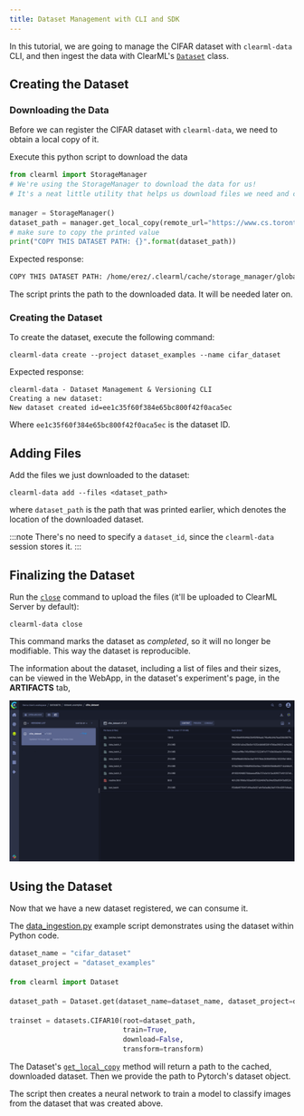 ```yaml
---
title: Dataset Management with CLI and SDK
---
```


In this tutorial, we are going to manage the CIFAR dataset with `clearml-data` CLI, and then ingest
the data with ClearML's [`Dataset`](../../references/sdk/dataset.md) class.

## Creating the Dataset

### Downloading the Data
Before we can register the CIFAR dataset with `clearml-data`, we need to obtain a local copy of it.

Execute this python script to download the data
 ```python
 from clearml import StorageManager
 # We're using the StorageManager to download the data for us! 
 # It's a neat little utility that helps us download files we need and cache them :)

 manager = StorageManager()
 dataset_path = manager.get_local_copy(remote_url="https://www.cs.toronto.edu/~kriz/cifar-10-python.tar.gz")
 # make sure to copy the printed value
 print("COPY THIS DATASET PATH: {}".format(dataset_path))
 ```

Expected response:
```bash
COPY THIS DATASET PATH: /home/erez/.clearml/cache/storage_manager/global/f2751d3a22ccb78db0e07874912b5c43.cifar-10-python_artifacts_archive_None
```
The script prints the path to the downloaded data. It will be needed later on.

### Creating the Dataset
To create the dataset, execute the following command:
 ```
 clearml-data create --project dataset_examples --name cifar_dataset
 ```

Expected response:
```
clearml-data - Dataset Management & Versioning CLI 
Creating a new dataset: 
New dataset created id=ee1c35f60f384e65bc800f42f0aca5ec
```
Where `ee1c35f60f384e65bc800f42f0aca5ec` is the dataset ID.

## Adding Files
Add the files we just downloaded to the dataset: 

```
clearml-data add --files <dataset_path>
```

where `dataset_path` is the path that was printed earlier, which denotes the location of the downloaded dataset.

:::note
There's no need to specify a `dataset_id`, since the `clearml-data` session stores it.
:::

## Finalizing the Dataset
Run the [`close`](../../references/sdk/dataset.md#close) command to upload the files (it'll be uploaded to ClearML Server by default):<br/>

```
clearml-data close 
```

This command marks the dataset as *completed*, so it will no longer be modifiable. This way the dataset is reproducible. 

The information about the dataset, including a list of files and their sizes, can be viewed
in the WebApp, in the dataset's experiment's page, in the **ARTIFACTS** tab,

![image](../../img/examples_data_management_cifar_dataset.png)

## Using the Dataset

Now that we have a new dataset registered, we can consume it.

The [data_ingestion.py](https://github.com/allegroai/clearml/blob/master/examples/datasets/data_ingestion.py) example 
script demonstrates using the dataset within Python code.

```python
dataset_name = "cifar_dataset"
dataset_project = "dataset_examples"

from clearml import Dataset

dataset_path = Dataset.get(dataset_name=dataset_name, dataset_project=dataset_project).get_local_copy()

trainset = datasets.CIFAR10(root=dataset_path,
                            train=True,
                            download=False,
                            transform=transform)
```
The Dataset's [`get_local_copy`](../../references/sdk/dataset.md#get_local_copy) method will return a path to the cached, 
downloaded dataset. Then we provide the path to Pytorch's dataset object.

The script then creates a neural network to train a model to classify images from the dataset that was
created above.
